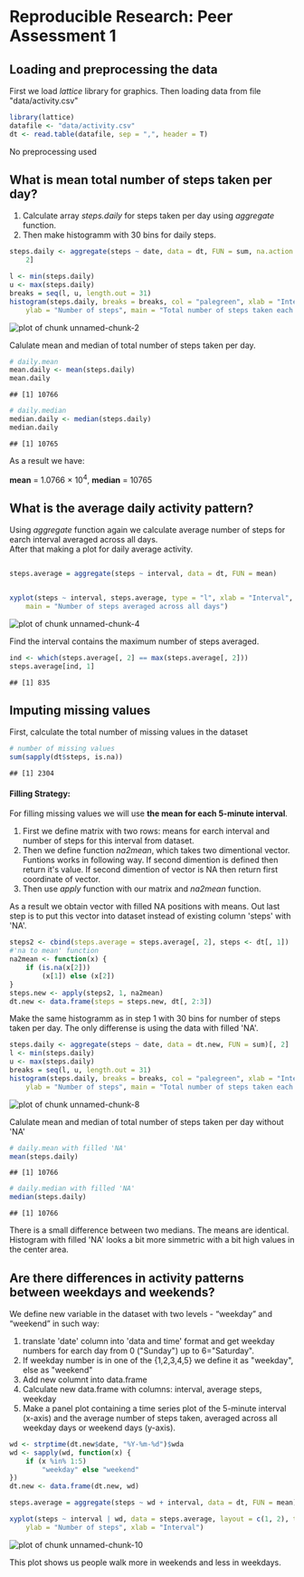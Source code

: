 # Reproducible Research: Peer Assessment 1


## Loading and preprocessing the data

First we load *lattice* library for graphics. Then
loading data from file "data/activity.csv"


```r
library(lattice)
datafile <- "data/activity.csv"
dt <- read.table(datafile, sep = ",", header = T)
```


No preprocessing used

## What is mean total number of steps taken per day?

 1. Calculate array  *steps.daily* for steps taken per day using *aggregate* function.  
 2. Then make histogramm with 30 bins for daily steps.  
 

```r
steps.daily <- aggregate(steps ~ date, data = dt, FUN = sum, na.action = na.omit)[, 
    2]

l <- min(steps.daily)
u <- max(steps.daily)
breaks = seq(l, u, length.out = 31)
histogram(steps.daily, breaks = breaks, col = "palegreen", xlab = "Interval", 
    ylab = "Number of steps", main = "Total number of steps taken each day")
```

![plot of chunk unnamed-chunk-2](figure/unnamed-chunk-2.png) 


Calulate mean and median of total number of steps taken per day.


```r
# daily.mean
mean.daily <- mean(steps.daily)
mean.daily
```

```
## [1] 10766
```

```r
# daily.median
median.daily <- median(steps.daily)
median.daily
```

```
## [1] 10765
```


As a result we have:  
  
**mean** = 1.0766 &times; 10<sup>4</sup>, **median** = 10765

## What is the average daily activity pattern?

Using *aggregate* function again we calculate average number of steps for earch
interval averaged across all days.  
After that making a plot for daily average activity.


```r

steps.average = aggregate(steps ~ interval, data = dt, FUN = mean)


xyplot(steps ~ interval, steps.average, type = "l", xlab = "Interval", ylab = "Number of steps", 
    main = "Number of steps averaged across all days")
```

![plot of chunk unnamed-chunk-4](figure/unnamed-chunk-4.png) 


Find the interval contains the maximum number of steps averaged.


```r
ind <- which(steps.average[, 2] == max(steps.average[, 2]))
steps.average[ind, 1]
```

```
## [1] 835
```



## Imputing missing values

 First, calculate the total number of missing values in the dataset
 
 

```r
# number of missing values
sum(sapply(dt$steps, is.na))
```

```
## [1] 2304
```


#### Filling Strategy:
For filling missing values we will use **the mean for each 5-minute interval**.
  
 1. First we define matrix with two rows: means for earch interval and 
number of steps for this interval from dataset.  
 2. Then we define function *na2mean*, which takes two dimentional vector. 
Funtions works in following way. If second dimention is defined then return
it's value. If second dimention of vector is NA then return first coordinate 
of vector.
 3. Then use *apply* function with our matrix and *na2mean*  function.

As a result we obtain vector  with filled NA positions with means.
Out last step is  to put this vector  into dataset instead of existing column 'steps' with 'NA'.


```r
steps2 <- cbind(steps.average = steps.average[, 2], steps <- dt[, 1])
#'na to mean' function
na2mean <- function(x) {
    if (is.na(x[2])) 
        (x[1]) else (x[2])
}
steps.new <- apply(steps2, 1, na2mean)
dt.new <- data.frame(steps = steps.new, dt[, 2:3])
```

Make the same histogramm as in step 1 with 30 bins for number of steps taken per day.
The only differense is using the data with filled 'NA'.

```r
steps.daily <- aggregate(steps ~ date, data = dt.new, FUN = sum)[, 2]
l <- min(steps.daily)
u <- max(steps.daily)
breaks = seq(l, u, length.out = 31)
histogram(steps.daily, breaks = breaks, col = "palegreen", xlab = "Interval", 
    ylab = "Number of steps", main = "Total number of steps taken each day, no missing values")
```

![plot of chunk unnamed-chunk-8](figure/unnamed-chunk-8.png) 

Calulate mean and median of total number of steps taken per day without 'NA'

```r
# daily.mean with filled 'NA'
mean(steps.daily)
```

```
## [1] 10766
```

```r
# daily.median with filled 'NA'
median(steps.daily)
```

```
## [1] 10766
```


There is a small difference between two medians. The means are identical.
Histogram with filled 'NA' looks a bit more simmetric with a bit high values in the center area.

## Are there differences in activity patterns between weekdays and weekends?

We define new  variable in the dataset with two levels - “weekday” and “weekend” 
in such way:  
 1. translate 'date' column into 'data and time' format and get weekday numbers
 for earch day from 0 ("Sunday")  up to 6="Saturday".
 2. If weekday number is in one of the {1,2,3,4,5} we define it as "weekday", else as "weekend"
 3. Add new columnt into data.frame
 4. Calculate new data.frame with columns: interval, average steps, weekday
 5. Make a panel plot containing a time series plot of the 5-minute interval (x-axis) and the average number of steps taken, averaged across all weekday days or weekend days (y-axis).  

```r
wd <- strptime(dt.new$date, "%Y-%m-%d")$wda
wd <- sapply(wd, function(x) {
    if (x %in% 1:5) 
        "weekday" else "weekend"
})
dt.new <- data.frame(dt.new, wd)

steps.average = aggregate(steps ~ wd + interval, data = dt, FUN = mean)

xyplot(steps ~ interval | wd, data = steps.average, layout = c(1, 2), type = "l", 
    ylab = "Number of steps", xlab = "Interval")
```

![plot of chunk unnamed-chunk-10](figure/unnamed-chunk-10.png) 


This plot shows us people walk more in weekends and less in weekdays.   
